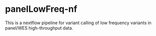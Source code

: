 # panelLowFreq-nf
This is a nextflow pipeline for variant calling of low frequency variants in panel/WES  high-throughput data.
